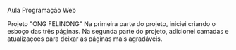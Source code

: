 Aula Programação Web

Projeto "ONG FELINONG"
Na primeira parte do projeto, iniciei criando o esboço das três páginas.
Na segunda parte do projeto, adicionei camadas e atualizaçoes para deixar as páginas mais agradáveis.
